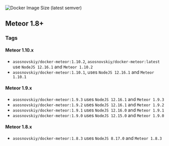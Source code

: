 ![Docker Image Size (latest semver)](https://img.shields.io/docker/image-size/asosnovskiy/docker-meteor)
## Meteor 1.8+

### Tags

#### Meteor 1.10.x

- `asosnovskiy/docker-meteor:1.10.2`, `asosnovskiy/docker-meteor:latest` use `NodeJS 12.16.1` and `Meteor 1.10.2`
- `asosnovskiy/docker-meteor:1.10.1`, uses `NodeJS 12.16.1` and `Meteor 1.10.1`

#### Meteor 1.9.x

- `asosnovskiy/docker-meteor:1.9.3` uses `NodeJS 12.16.1` and `Meteor 1.9.3`
- `asosnovskiy/docker-meteor:1.9.2` uses `NodeJS 12.16.1` and `Meteor 1.9.2`
- `asosnovskiy/docker-meteor:1.9.1` uses `NodeJS 12.16.0` and `Meteor 1.9.1`
- `asosnovskiy/docker-meteor:1.9.0` uses `NodeJS 12.15.0` and `Meteor 1.9.0`
  
#### Meteor 1.8.x

- `asosnovskiy/docker-meteor:1.8.3` uses `NodeJS 8.17.0` and `Meteor 1.8.3`
